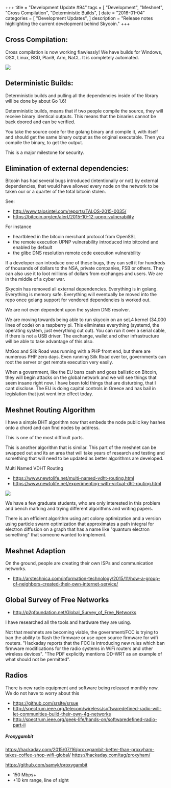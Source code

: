 +++
title = "Development Update #94"
tags = [
    "Development",
    "Meshnet",
    "Cross Compilation",
    "Deterministic Builds",
]
date = "2016-01-04"
categories = [
    "Development Updates",
]
description = "Release notes highlighting the current development behind Skycoin."
+++

## Cross Compilation:

Cross compilation is now working flawlessly! We have builds for Windows, OSX, Linux, BSD, Plan9, Arm, NaCL. It is completely automated.

![](http://i.imgur.com/k97S8TY.png)

## Deterministic Builds:

Deterministic builds and pulling all the dependencies inside of the library will be done by about Go 1.6!

Deterministic builds, means that if two people compile the source, they will receive binary identical outputs. This means that the binaries cannot be back doored and can be verified.

You take the source code for the golang binary and compile it, with itself and should get the same binary output as the original executable. Then you compile the binary, to get the output.

This is a major milestone for security.

## Elimination of external dependencies:

Bitcoin has had several bugs introduced (intentionally or not) by external dependencies, that would have allowed every node on the network to be taken our or a quarter of the total bitcoin stolen.

See:
- http://www.talosintel.com/reports/TALOS-2015-0035/
- https://bitcoin.org/en/alert/2015-10-12-upnp-vulnerability

For instance
- heartbleed in the bitcoin merchant protocol from OpenSSL
- the remote execution UPNP vulnerability introduced into bitcoind and enabled by default
- the glibc DNS resolution remote code execution vulnerability

If a developer can introduce one of these bugs, they can sell it for hundreds of thousands of dollars to the NSA, private companies, FSB or others. They can also use it to loot millions of dollars from exchanges and users. We are in the middle of a cyber war.

Skycoin has removed all external dependencies. Everything is in golang. Everything is memory safe. Everything will eventually be moved into the repo once golang support for vendored dependencies is worked out.

We are not even dependent upon the system DNS resolver.

We are moving towards being able to run skycoin on an seL4 kernel (34,000 lines of code) on a raspberry pi. This eliminates everything (systemd, the operating system, just everything cut out). You can run it over a serial cable, if there is not a USB driver. The exchange, wallet and other infrastructure will be able to take advantage of this also.

MtGox and Silk Road was running with a PHP front end, but there are numerous PHP zero days. Even running Silk Road over tor, governments can root the server or get remote execution very easily.

When a government, like the EU bans cash and goes ballistic on Bitcoin, they will begin attacks on the global network and we will see things that seem insane right now. I have been told things that are disturbing, that I cant disclose. The EU is doing capital controls in Greece and has bail in legislation that just went into effect today.

## Meshnet Routing Algorithm

I have a simple DHT algorithm now that embeds the node public key hashes onto a chord and can find nodes by address.

This is one of the most difficult parts.

This is another algorithm that is similar. This part of the meshnet can be swapped out and its an area that will take years of research and testing and something that will need to be updated as better algorithms are developed.

Multi Named VDHT Routing
- https://www.newtolife.net/multi-named-vdht-routing.html
- https://www.newtolife.net/experimenting-with-virtual-dht-routing.html

![](http://i.imgur.com/8SXnMDz.png)

We have a few graduate students, who are only interested in this problem and bench marking and trying different algorithms and writing papers.

There is an efficient algorithm using ant colony optimization and a version using particle swarm optimization that approximates a path integral for electron diffusion on a graph that has a name like "quantum electron something" that someone wanted to implement.

## Meshnet Adaption

On the ground, people are creating their own ISPs and communication networks.
- http://arstechnica.com/information-technology/2015/11/how-a-group-of-neighbors-created-their-own-internet-service/

## Global Survey of Free Networks
- http://p2pfoundation.net/Global_Survey_of_Free_Networks

I have researched all the tools and hardware they are using.

Not that meshnets are becoming viable, the government/FCC is trying to ban the ability to flash the firmware or use open source firmware for wifi routers. "Hackaday reports that the FCC is introducing new rules which ban firmware modifications for the radio systems in WiFi routers and other wireless devices". "The PDF explicitly mentions DD-WRT as an example of what should not be permitted".

## Radios

There is new radio equipment and software being released monthly now. We do not have to worry about this

- https://github.com/srslte/srsue
- http://spectrum.ieee.org/telecom/wireless/softwaredefined-radio-will-let-communities-build-their-own-4g-networks
- http://spectrum.ieee.org/geek-life/hands-on/softwaredefined-radio-part-ii

##### Proxygambit
https://hackaday.com/2015/07/16/proxygambit-better-than-proxyham-takes-coffee-shop-wifi-global/
https://hackaday.com/tag/proxyham/

https://github.com/samyk/proxygambit
- 150 Mbps+
- +10 km range, line of sight
